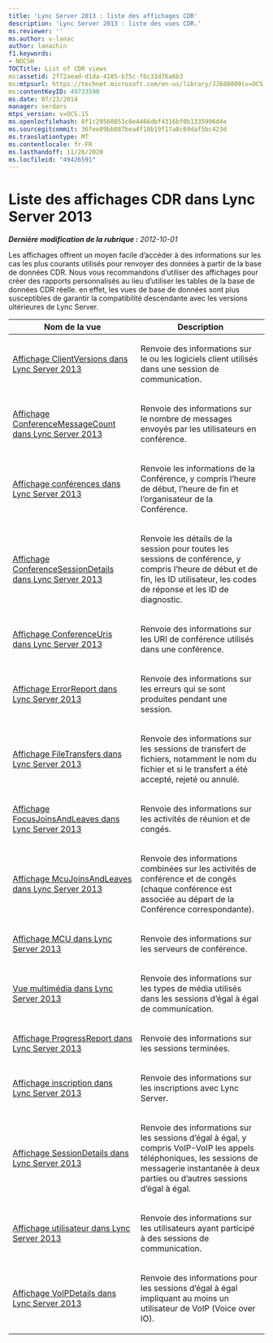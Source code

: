 ```yaml
---
title: 'Lync Server 2013 : liste des affichages CDR'
description: 'Lync Server 2013 : liste des vues CDR.'
ms.reviewer: ''
ms.author: v-lanac
author: lanachin
f1.keywords:
- NOCSH
TOCTitle: List of CDR views
ms:assetid: 2f72aead-d1da-4185-b75c-f6c31d76a6b3
ms:mtpsurl: https://technet.microsoft.com/en-us/library/JJ688009(v=OCS.15)
ms:contentKeyID: 49733598
ms.date: 07/23/2014
manager: serdars
mtps_version: v=OCS.15
ms.openlocfilehash: 8f1c29560851c0e4466dbf4316bf0b1335906d4e
ms.sourcegitcommit: 36fee89bb887bea4f18b19f17a8c69daf5bc423d
ms.translationtype: MT
ms.contentlocale: fr-FR
ms.lasthandoff: 11/26/2020
ms.locfileid: "49426591"
---
```

# <a name="list-of-cdr-views-in-lync-server-2013"></a>Liste des affichages CDR dans Lync Server 2013

<div data-xmlns="http://www.w3.org/1999/xhtml">

<div class="topic" data-xmlns="http://www.w3.org/1999/xhtml" data-msxsl="urn:schemas-microsoft-com:xslt" data-cs="https://msdn.microsoft.com/">

<div data-asp="https://msdn2.microsoft.com/asp">



</div>

<div id="mainSection">

<div id="mainBody">

<span> </span>

_**Dernière modification de la rubrique :** 2012-10-01_

Les affichages offrent un moyen facile d’accéder à des informations sur les cas les plus courants utilisés pour renvoyer des données à partir de la base de données CDR. Nous vous recommandons d’utiliser des affichages pour créer des rapports personnalisés au lieu d’utiliser les tables de la base de données CDR réelle. en effet, les vues de base de données sont plus susceptibles de garantir la compatibilité descendante avec les versions ultérieures de Lync Server.


<table>
<colgroup>
<col style="width: 50%" />
<col style="width: 50%" />
</colgroup>
<thead>
<tr class="header">
<th>Nom de la vue</th>
<th>Description</th>
</tr>
</thead>
<tbody>
<tr class="odd">
<td><p><a href="lync-server-2013-clientversions-view.md">Affichage ClientVersions dans Lync Server 2013</a></p></td>
<td><p>Renvoie des informations sur le ou les logiciels client utilisés dans une session de communication.</p></td>
</tr>
<tr class="even">
<td><p><a href="lync-server-2013-conferencemessagecount-view.md">Affichage ConferenceMessageCount dans Lync Server 2013</a></p></td>
<td><p>Renvoie des informations sur le nombre de messages envoyés par les utilisateurs en conférence.</p></td>
</tr>
<tr class="odd">
<td><p><a href="lync-server-2013-conferences-view.md">Affichage conférences dans Lync Server 2013</a></p></td>
<td><p>Renvoie les informations de la Conférence, y compris l’heure de début, l’heure de fin et l’organisateur de la Conférence.</p></td>
</tr>
<tr class="even">
<td><p><a href="lync-server-2013-conferencesessiondetails-view.md">Affichage ConferenceSessionDetails dans Lync Server 2013</a></p></td>
<td><p>Renvoie les détails de la session pour toutes les sessions de conférence, y compris l’heure de début et de fin, les ID utilisateur, les codes de réponse et les ID de diagnostic.</p></td>
</tr>
<tr class="odd">
<td><p><a href="lync-server-2013-conferenceuris-view.md">Affichage ConferenceUris dans Lync Server 2013</a></p></td>
<td><p>Renvoie des informations sur les URI de conférence utilisés dans une conférence.</p></td>
</tr>
<tr class="even">
<td><p><a href="lync-server-2013-errorreport-view.md">Affichage ErrorReport dans Lync Server 2013</a></p></td>
<td><p>Renvoie des informations sur les erreurs qui se sont produites pendant une session.</p></td>
</tr>
<tr class="odd">
<td><p><a href="lync-server-2013-filetransfers-view.md">Affichage FileTransfers dans Lync Server 2013</a></p></td>
<td><p>Renvoie des informations sur les sessions de transfert de fichiers, notamment le nom du fichier et si le transfert a été accepté, rejeté ou annulé.</p></td>
</tr>
<tr class="even">
<td><p><a href="lync-server-2013-focusjoinsandleaves-view.md">Affichage FocusJoinsAndLeaves dans Lync Server 2013</a></p></td>
<td><p>Renvoie des informations sur les activités de réunion et de congés.</p></td>
</tr>
<tr class="odd">
<td><p><a href="lync-server-2013-mcujoinsandleaves-view.md">Affichage McuJoinsAndLeaves dans Lync Server 2013</a></p></td>
<td><p>Renvoie des informations combinées sur les activités de conférence et de congés (chaque conférence est associée au départ de la Conférence correspondante).</p></td>
</tr>
<tr class="even">
<td><p><a href="lync-server-2013-mcus-view.md">Affichage MCU dans Lync Server 2013</a></p></td>
<td><p>Renvoie des informations sur les serveurs de conférence.</p></td>
</tr>
<tr class="odd">
<td><p><a href="lync-server-2013-media-view.md">Vue multimédia dans Lync Server 2013</a></p></td>
<td><p>Renvoie des informations sur les types de média utilisés dans les sessions d’égal à égal de communication.</p></td>
</tr>
<tr class="even">
<td><p><a href="lync-server-2013-progressreport-view.md">Affichage ProgressReport dans Lync Server 2013</a></p></td>
<td><p>Renvoie des informations sur les sessions terminées.</p></td>
</tr>
<tr class="odd">
<td><p><a href="lync-server-2013-registration-view.md">Affichage inscription dans Lync Server 2013</a></p></td>
<td><p>Renvoie des informations sur les inscriptions avec Lync Server.</p></td>
</tr>
<tr class="even">
<td><p><a href="lync-server-2013-sessiondetails-view.md">Affichage SessionDetails dans Lync Server 2013</a></p></td>
<td><p>Renvoie des informations sur les sessions d’égal à égal, y compris VoIP-VoIP les appels téléphoniques, les sessions de messagerie instantanée à deux parties ou d’autres sessions d’égal à égal.</p></td>
</tr>
<tr class="odd">
<td><p><a href="lync-server-2013-user-view.md">Affichage utilisateur dans Lync Server 2013</a></p></td>
<td><p>Renvoie des informations sur les utilisateurs ayant participé à des sessions de communication.</p></td>
</tr>
<tr class="even">
<td><p><a href="lync-server-2013-voipdetails-view.md">Affichage VoIPDetails dans Lync Server 2013</a></p></td>
<td><p>Renvoie des informations pour les sessions d’égal à égal impliquant au moins un utilisateur de VoIP (Voice over IO).</p></td>
</tr>
</tbody>
</table>


</div>

<span> </span>

</div>

</div>

</div>

